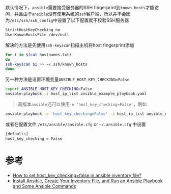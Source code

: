默认情况下，`ansible`需要接受服务器的SSH fingerprint到`known_hosts`才能访问，并且由于`ansible`没有使用系统的`ssh`客户端，所以并不会因为`/etc/ssh/ssh_config`中设置了以下配置就不校验SSH服务器

```bash
StrictHostKeyChecking no
UserKnownHostsFile /dev/null
```

解决的方法是先使用`ssh-keyscan`扫描主机将host fingerprint添加

```bash
for i in $(cat hostnames.txt)
do
ssh-keyscan $i >> ~/.ssh/known_hosts
done
```

另一种方法是设置环境变量`ANSIBLE_HOST_KEY_CHECKING=False`

```bash
export ANSIBLE_HOST_KEY_CHECKING=False
ansible-playbook -i host_ip_list ansible_example_playbook.yaml
```

> 高版本`ansible`还可以使用`-e 'host_key_checking=False'`，例如

```bash
ansible-playbook -e 'host_key_checking=False' -i host_ip_list ansible_example_playbook.yaml
```

或者在配置文件 `/etc/ansible/ansible.cfg` or `~/.ansible.cfg` 中设置

```bash
[defaults]
host_key_checking = False
```

# 参考

* [How to set host_key_checking=false in ansible inventory file?](http://stackoverflow.com/questions/23074412/how-to-set-host-key-checking-false-in-ansible-inventory-file)
* [Install Ansible, Create Your Inventory File, and Run an Ansible Playbook and Some Ansible Commands](https://thornelabs.net/2014/03/08/install-ansible-create-your-inventory-file-and-run-an-ansible-playbook-and-some-ansible-commands.html)